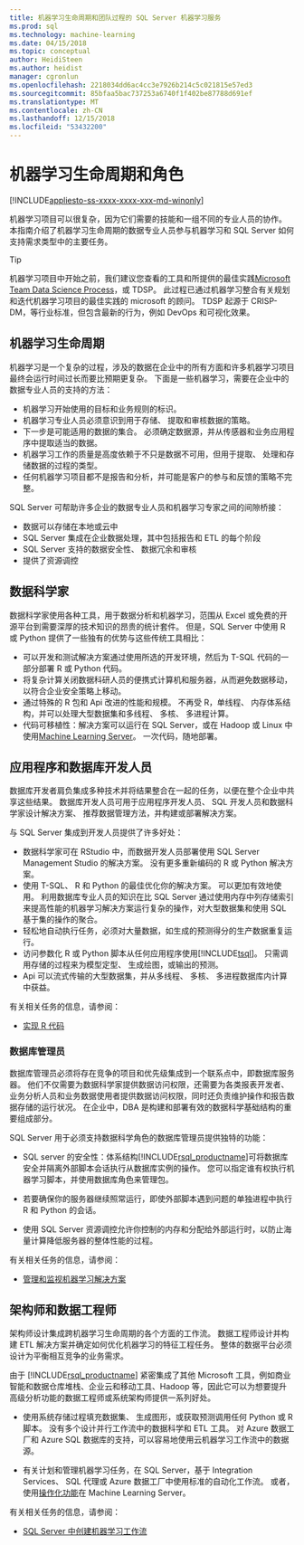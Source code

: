 ```yaml
---
title: 机器学习生命周期和团队过程的 SQL Server 机器学习服务
ms.prod: sql
ms.technology: machine-learning
ms.date: 04/15/2018
ms.topic: conceptual
author: HeidiSteen
ms.author: heidist
manager: cgronlun
ms.openlocfilehash: 2218034dd6ac4cc3e7926b214c5c021815e57ed3
ms.sourcegitcommit: 85bfaa5bac737253a6740f1f402be87788d691ef
ms.translationtype: MT
ms.contentlocale: zh-CN
ms.lasthandoff: 12/15/2018
ms.locfileid: "53432200"
---
```

# <a name="machine-learning-lifecycle-and-personas"></a>机器学习生命周期和角色
[!INCLUDE[appliesto-ss-xxxx-xxxx-xxx-md-winonly](../../includes/appliesto-ss-xxxx-xxxx-xxx-md-winonly.md)]

机器学习项目可以很复杂，因为它们需要的技能和一组不同的专业人员的协作。 本指南介绍了机器学习生命周期的数据专业人员参与机器学习和 SQL Server 如何支持需求类型中的主要任务。

> [!TIP]
> 
> 机器学习项目中开始之前，我们建议您查看的工具和所提供的最佳实践[Microsoft Team Data Science Process](https://blogs.technet.microsoft.com/machinelearning/2017/10/09/the-microsoft-team-data-science-process-tdsp-recent-updates/)，或 TDSP。 此过程已通过机器学习整合有关规划和迭代机器学习项目的最佳实践的 microsoft 的顾问。 TDSP 起源于 CRISP-DM，等行业标准，但包含最新的行为，例如 DevOps 和可视化效果。

## <a name="machine-learning-life-cycle"></a>机器学习生命周期

机器学习是一个复杂的过程，涉及的数据在企业中的所有方面和许多机器学习项目最终会运行时间过长而要比预期更复杂。 下面是一些机器学习，需要在企业中的数据专业人员的支持的方法：

+ 机器学习开始使用的目标和业务规则的标识。
+ 机器学习专业人员必须意识到用于存储、 提取和审核数据的策略。
+ 下一步是可能适用的数据的集合。  必须确定数据源，并从传感器和业务应用程序中提取适当的数据。 
+ 机器学习工作的质量是高度依赖于不只是数据不可用，但用于提取、 处理和存储数据的过程的类型。 
+ 任何机器学习项目都不是报告和分析，并可能是客户的参与和反馈的策略不完整。

SQL Server 可帮助许多企业的数据专业人员和机器学习专家之间的间隙桥接：

+ 数据可以存储在本地或云中
+ SQL Server 集成在企业数据处理，其中包括报告和 ETL 的每个阶段
+ SQL Server 支持的数据安全性、 数据冗余和审核
+ 提供了资源调控

## <a name="data-scientists"></a>数据科学家

数据科学家使用各种工具，用于数据分析和机器学习，范围从 Excel 或免费的开源平台到需要深厚的技术知识的昂贵的统计套件。 但是，SQL Server 中使用 R 或 Python 提供了一些独有的优势与这些传统工具相比：

+ 可以开发和测试解决方案通过使用所选的开发环境，然后为 T-SQL 代码的一部分部署 R 或 Python 代码。
+ 将复杂计算关闭数据科研人员的便携式计算机和服务器，从而避免数据移动，以符合企业安全策略上移动。
+ 通过特殊的 R 包和 Api 改进的性能和规模。 不再受 R，单线程、 内存体系结构，并可以处理大型数据集和多线程、 多核、 多进程计算。
+ 代码可移植性：解决方案可以运行在 SQL Server，或在 Hadoop 或 Linux 中使用[Machine Learning Server](https://docs.microsoft.com/machine-learning-server/what-is-machine-learning-server)。 一次代码，随地部署。

## <a name="application-and-database-developers"></a>应用程序和数据库开发人员

数据库开发者肩负集成多种技术并将结果整合在一起的任务，以便在整个企业中共享这些结果。 数据库开发人员可用于应用程序开发人员、 SQL 开发人员和数据科学家设计解决方案、 推荐数据管理方法，并构建或部署解决方案。

与 SQL Server 集成到开发人员提供了许多好处：

+ 数据科学家可在 RStudio 中，而数据开发人员部署使用 SQL Server Management Studio 的解决方案。 没有更多重新编码的 R 或 Python 解决方案。
+ 使用 T-SQL、 R 和 Python 的最佳优化你的解决方案。 可以更加有效地使用。 利用数据库专业人员的知识在比 SQL Server 通过使用内存中列存储索引来提高性能的机器学习解决方案运行复杂的操作，对大型数据集和使用 SQL 基于集的操作的聚合。 
+ 轻松地自动执行任务，必须对大量数据，如生成的预测得分的生产数据重复运行。 
+ 访问参数化 R 或 Python 脚本从任何应用程序使用[!INCLUDE[tsql](../../includes/tsql-md.md)]。 只需调用存储的过程来为模型定型、 生成绘图，或输出的预测。
+ Api 可以流式传输的大型数据集，并从多线程、 多核、 多进程数据库内计算中获益。

有关相关任务的信息，请参阅：
+ [实现 R 代码](../../advanced-analytics/r/operationalizing-your-r-code.md)

### <a name="database-administrators"></a>数据库管理员

数据库管理员必须将存在竞争的项目和优先级集成到一个联系点中，即数据库服务器。 他们不仅需要为数据科学家提供数据访问权限，还需要为各类报表开发者、业务分析人员和业务数据使用者提供数据访问权限，同时还负责维护操作和报告数据存储的运行状况。 在企业中，DBA 是构建和部署有效的数据科学基础结构的重要组成部分。 

SQL Server 用于必须支持数据科学角色的数据库管理员提供独特的功能：

+ SQL server 的安全性：体系结构[!INCLUDE[rsql_productname](../../includes/rsql-productname-md.md)]可将数据库安全并隔离外部脚本会话执行从数据库实例的操作。 您可以指定谁有权执行机器学习脚本，并使用数据库角色来管理包。

+ 若要确保你的服务器继续照常运行，即使外部脚本遇到问题的单独进程中执行 R 和 Python 的会话。

+ 使用 SQL Server 资源调控允许你控制的内存和分配给外部运行时，以防止海量计算降低服务器的整体性能的过程。

有关相关任务的信息，请参阅：
+ [管理和监视机器学习解决方案](../../advanced-analytics/r/managing-and-monitoring-r-solutions.md)

## <a name="architects-and-data-engineers"></a>架构师和数据工程师

架构师设计集成跨机器学习生命周期的各个方面的工作流。 数据工程师设计并构建 ETL 解决方案并确定如何优化机器学习的特征工程任务。 整体的数据平台必须设计为平衡相互竞争的业务需求。

由于 [!INCLUDE[rsql_productname](../../includes/rsql-productname-md.md)] 紧密集成了其他 Microsoft 工具，例如商业智能和数据仓库堆栈、企业云和移动工具、Hadoop 等，因此它可以为想要提升高级分析功能的数据工程师或系统架构师提供一系列好处。

+ 使用系统存储过程填充数据集、 生成图形，或获取预测调用任何 Python 或 R 脚本。 没有多个设计并行工作流中的数据科学和 ETL 工具。 对 Azure 数据工厂和 Azure SQL 数据库的支持，可以容易地使用云机器学习工作流中的数据源。

+ 有关计划和管理机器学习任务，在 SQL Server，基于 Integration Services、 SQL 代理或 Azure 数据工厂中使用标准的自动化工作流。 或者，使用[操作化功能](https://docs.microsoft.com/machine-learning-server/operationalize/how-to-deploy-web-service-publish-manage-in-r)在 Machine Learning Server。

有关相关任务的信息，请参阅：

+ [SQL Server 中创建机器学习工作流](../../advanced-analytics/r/creating-workflows-that-use-r-in-sql-server.md)


